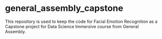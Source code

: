# general_assembly_capstone

This repository is used to keep the code for Facial Emotion Recognition as a Capstone project for Data Science Immersive course from General Assembly.